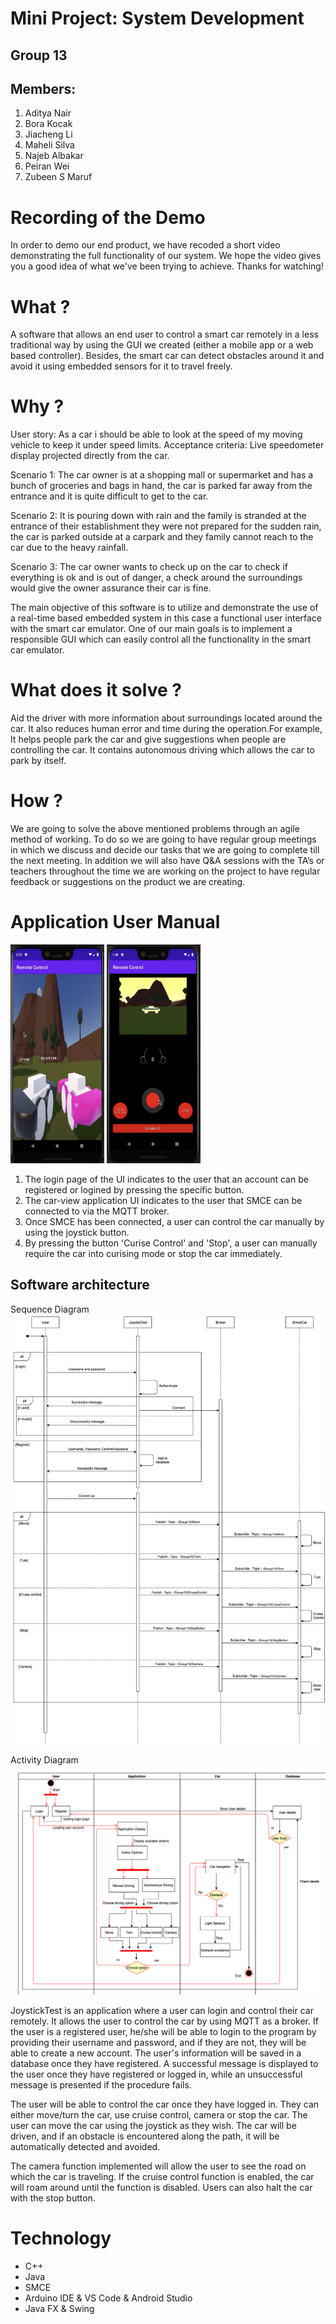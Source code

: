 # Mini Project: System Development

## Group 13
## Members:
1. Aditya Nair
2. Bora Kocak
3. Jiacheng Li
4. Maheli Silva
5. Najeb Albakar
6. Peiran Wei
7. Zubeen S Maruf

# Recording of the Demo

In order to demo our end product, we have recoded a short video demonstrating the full functionality of our system. We hope the video gives you a good idea of what we've been trying to achieve. Thanks for watching!

# What ?
A software that allows an end user to control a smart car remotely in a less traditional way by using the GUI we created (either a mobile app or a web based controller). Besides, the smart car can detect obstacles around it and avoid it using embedded sensors for it to travel freely.

# Why ?
User story: As a car i should be able to look at the speed of my moving vehicle to keep it under speed limits.
Acceptance criteria: Live speedometer display projected directly from the car.

Scenario 1: The car owner is at a shopping mall or supermarket and has a bunch of groceries and bags in hand, the car is parked far away from the entrance and it is quite difficult to get to the car.

Scenario 2: It is pouring down with rain and the family is stranded at the entrance of their establishment they were not prepared for the sudden rain, the car is parked outside at a carpark  and they family cannot reach to the car due to the heavy rainfall.

Scenario 3: The car owner wants to check up on the car to check if everything is ok and is out of danger, a check around the surroundings would give the owner assurance their car is fine.


The main objective of this software is to utilize and demonstrate the use of a real-time based embedded system in this case a functional user interface with the smart car emulator. One of our main goals is to implement a responsible GUI which can easily control all the functionality in the smart car emulator.  

# What does it solve ?
Aid the driver with more information about surroundings located around the car. It also reduces human error and time during the  operation.For example, It helps people park the car and give suggestions when people are controlling the car. It contains autonomous driving which allows the car to park by itself.

# How ? 
We are going to solve the above mentioned problems through an agile method of working. To do so we are going to have regular group meetings in which we discuss and decide our tasks that we are going to complete till the next meeting. In addition we will also have Q&A sessions with the TA’s or teachers throughout the time we are working on the project to have regular feedback or suggestions on the product we are creating.

# Application User Manual
<img src="https://github.com/DIT112-V21/group-13/blob/Peiran-Wei-README-patch/images/app%20user%20manual01.png" width="150" height="350" />
<img src="https://github.com/DIT112-V21/group-13/blob/Peiran-Wei-README-patch/images/app%20user%20manual02.png" width="150" height="350" />

1. The login page of the UI indicates to the user that an account can be registered or logined by pressing the specific button.
2. The car-view application UI indicates to the user that SMCE can be connected to via the MQTT broker.
3. Once SMCE has been connected, a user can control the car manually by using the joystick button.
4. By pressing the button 'Curise Control' and 'Stop', a user can manually require the car into curising mode or stop the car immediately.

## Software architecture
Sequence Diagram
![Sequence diagram](https://github.com/DIT112-V21/group-13/blob/softwareArchitecture/images/Sequence%20Diagram.png)

Activity Diagram
![Activity diagram](https://github.com/DIT112-V21/group-13/blob/softwareArchitecture/images/Activity%20diagram.png)

   JoystickTest is an application where a user can login and control their car remotely. It allows the user to control the car by using MQTT as a broker. If the user is a registered user, he/she will be able to login to the program by providing their username and password, and if they are not, they will be able to create a new account. The user's information will be saved in a database once they have registered. A successful message is displayed to the user once they have registered or logged in, while an unsuccessful message is presented if the procedure fails.

  The user will be able to control the car once they have logged in. They can either move/turn the car, use cruise control, camera or stop the car. The user can move the car using the joystick as they wish. The car will be driven, and if an obstacle is encountered along the path, it will be automatically detected and avoided. 

  The camera function implemented will allow the user to see the road on which the car is traveling. If the cruise control function is enabled, the car will roam around until the function is disabled. Users can also halt the car with the stop button.

# Technology 
- C++
- Java
- SMCE
- Arduino IDE & VS Code & Android Studio
- Java FX  &  Swing
